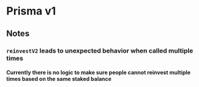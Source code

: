 # Prisma v1

## Notes

### `reinvestV2` leads to unexpected behavior when called multiple times
#### Currently there is no logic to make sure people cannot reinvest multiple times based on the same staked balance
